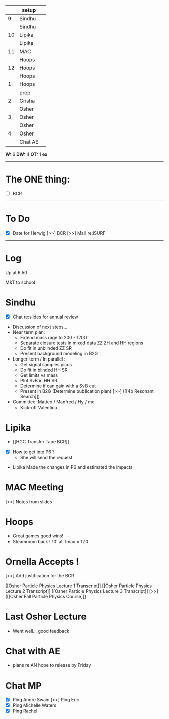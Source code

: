 
|     | setup   |     |
| --- | ------- | --- |
| 9   | Sindhu  |     |
|     | Sindhu  |     |
| 10  | Lipika  |     |
|     | Lipika  |     |
| 11  | MAC     |     |
|     | Hoops   |     |
| 12  | Hoops   |     |
|     | Hoops   |     |
| 1   | Hoops   |     |
|     | prep    |     |
| 2   | Grisha  |     |
|     | Osher   |     |
| 3   | Osher   |     |
|     | Osher   |     |
| 4   | Osher   |     |
|     | Chat AE |     |

**W:** 6
**DW:** 4
**OT:** 1
**ex** 

---
# The ONE thing: 
- [ ] BCR

---
# To Do

- [x] Date for Herwig
 [>>] BCR
 [>>] Mail re:iSURF

---

# Log

Up at 6:50 

M&T to school

# Sindhu
- [x] Chat re:slides for annual review
- Discussion of next steps...
- Near term plan:
	- Extend mass rage to 200 - 1200 
	- Separate closure tests in mixed data ZZ ZH and HH regions
	- Do fit in unblinded ZZ SR
	- Present background modeling in B2G
- Longer-term / In parallel :
	- Get signal samples picos
	- Do fit in blinded HH SR
	- Get limits vs mass
	- Plot SvB in HH SR
	- Determine if can gain with a SvB cut
	- Present in B2G (Determine publication plan)
[>>] ([[4b Resonant Search]])
- Committee:  Matteo / Manfred / Hy / me 
	- Kick-off Valentina


# Lipika
- [[HGC Transfer Tape BCR]]
- [x] How to get into P6 ?
	- She will send the request
- Lipika Made the changes in P6 and estimated the impacts

# MAC Meeting
 [>>] Notes from slides

# Hoops
- Great games good wins! 
- Steamroom back ! 10' at Tmax = 120

# Ornella Accepts ! 

 [>>] Add justification for the BCR

[[Osher Particle Physics Lecture 1 Transcript]]
[[Osher Particle Physics Lecture 2 Transcript]]
[[Osher Particle Physics Lecture 3 Transcript]]
[>>] ([[Osher Fall Particle Physics Course]])

# Last Osher Lecture
- Went well... good feedback

# Chat with AE
- plans re:AN hope to release by Friday

# Chat MP
- [x] Ping Andre Swain
 [>>] Ping Eric
- [x] Ping Michelle Waters
- [x] Ping Rachel 